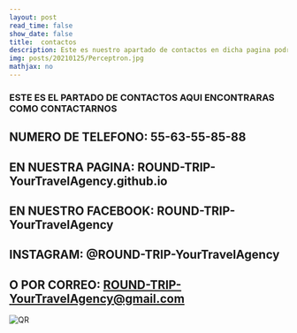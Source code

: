 ```yaml
---
layout: post
read_time: false
show_date: false
title:  contactos 
description: Este es nuestro apartado de contactos en dicha pagina podras encontrar donde contactarnos 
img: posts/20210125/Perceptron.jpg 
mathjax: no
---
```

### ESTE ES EL PARTADO DE CONTACTOS AQUI ENCONTRARAS COMO CONTACTARNOS 

## NUMERO DE TELEFONO: 55-63-55-85-88

## EN NUESTRA PAGINA: ROUND-TRIP-YourTravelAgency.github.io

## EN NUESTRO FACEBOOK: ROUND-TRIP-YourTravelAgency

## INSTAGRAM: @ROUND-TRIP-YourTravelAgency

## O POR CORREO: ROUND-TRIP-YourTravelAgency@gmail.com

![QR](https://user-images.githubusercontent.com/100168800/166126822-f35da758-d062-4133-a236-b521abe62682.png)


